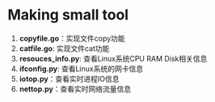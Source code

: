# Making small tool
1. **copyfile.go**：实现文件copy功能
2. **catfile.go**: 实现文件cat功能
3. **resouces_info.py**: 查看Linux系统CPU RAM Disk相关信息
4. **ifconfig.py**: 查看Linux系统的网卡信息
5. **iotop.py**：查看实时进程IO信息
6. **nettop.py**：查看实时网络流量信息


